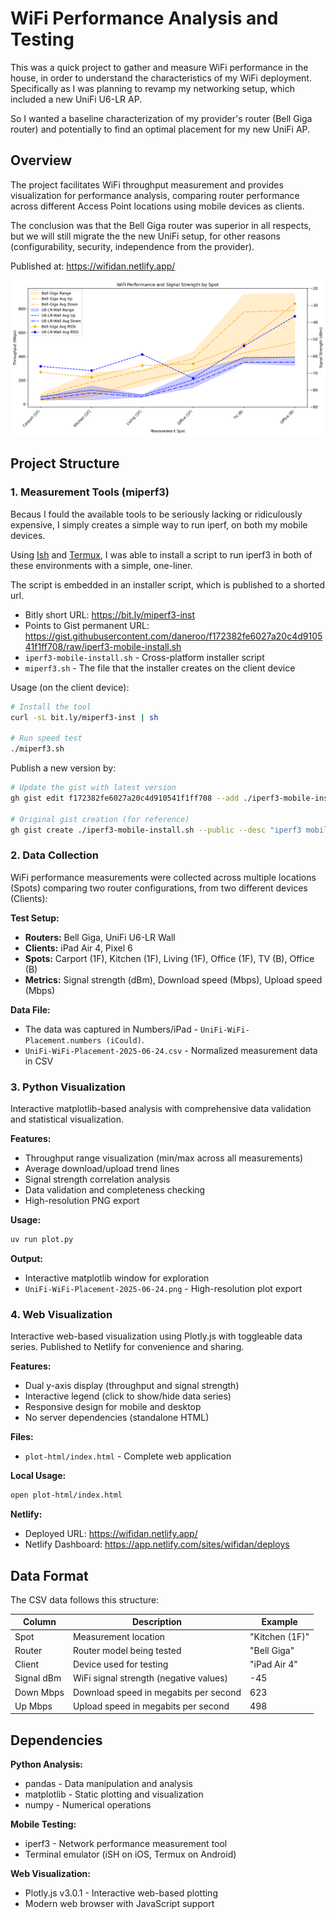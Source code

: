 # WiFi Performance Analysis and Testing

This was a quick project to gather and measure WiFi performance in the house, in order to understand the characteristics of my WiFi deployment. Specifically as I was planning to revamp my networking setup, which included a new UniFi U6-LR AP.

So I wanted a baseline characterization of my provider's router (Bell Giga router) and potentially to find an optimal placement for my new UniFi AP.

## Overview

The project facilitates WiFi throughput measurement and provides visualization  for performance analysis, comparing router performance across different Access Point locations using mobile devices as clients.

The conclusion was that the Bell Giga router was superior in all respects, but we will still migrate the the new UniFi setup, for other reasons (configurability, security, independence from the provider).

Published at: <https://wifidan.netlify.app/>

![WiFi Performance Analysis Results](UniFi-WiFi-Placement-2025-06-24.png)

## Project Structure

### 1. Measurement Tools (miperf3)

Becaus I fould the available tools to be seriously lacking or ridiculously expensive, I simply creates a simple way to run iperf, on both my mobile devices.

Using [Ish](https://ish.app/) and [Termux](https://wiki.termux.com/wiki/Main_Page), I was able to install a script to run iperf3 in both of these environments with a simple, one-liner.

The script is embedded in an installer script, which is published to a shorted url.

- Bitly short URL: <https://bit.ly/miperf3-inst>
- Points to Gist permanent URL: <https://gist.githubusercontent.com/daneroo/f172382fe6027a20c4d910541f1ff708/raw/iperf3-mobile-install.sh>
- `iperf3-mobile-install.sh` - Cross-platform installer script
- `miperf3.sh` - The file that the installer creates on the client device

Usage (on the client device):

```bash
# Install the tool
curl -sL bit.ly/miperf3-inst | sh

# Run speed test
./miperf3.sh
```

Publish a new version by:

```bash
# Update the gist with latest version
gh gist edit f172382fe6027a20c4d910541f1ff708 --add ./iperf3-mobile-install.sh

# Original gist creation (for reference)
gh gist create ./iperf3-mobile-install.sh --public --desc "iperf3 mobile testing script installer"
```

### 2. Data Collection

WiFi performance measurements were collected across multiple locations (Spots) comparing two router configurations, from two different devices (Clients):

**Test Setup:**

- **Routers:** Bell Giga, UniFi U6-LR Wall
- **Clients:** iPad Air 4, Pixel 6
- **Spots:** Carport (1F), Kitchen (1F), Living (1F), Office (1F), TV (B), Office (B)
- **Metrics:** Signal strength (dBm), Download speed (Mbps), Upload speed (Mbps)

**Data File:**

- The data was captured in Numbers/iPad - `UniFi-WiFi-Placement.numbers (iCould)`.
- `UniFi-WiFi-Placement-2025-06-24.csv` - Normalized measurement data in CSV

### 3. Python Visualization

Interactive matplotlib-based analysis with comprehensive data validation and statistical visualization.

**Features:**

- Throughput range visualization (min/max across all measurements)
- Average download/upload trend lines
- Signal strength correlation analysis
- Data validation and completeness checking
- High-resolution PNG export

**Usage:**

```bash
uv run plot.py
```

**Output:**

- Interactive matplotlib window for exploration
- `UniFi-WiFi-Placement-2025-06-24.png` - High-resolution plot export

### 4. Web Visualization

Interactive web-based visualization using Plotly.js with toggleable data series. Published to Netlify for convenience and sharing.

**Features:**

- Dual y-axis display (throughput and signal strength)
- Interactive legend (click to show/hide data series)
- Responsive design for mobile and desktop
- No server dependencies (standalone HTML)

**Files:**

- `plot-html/index.html` - Complete web application

**Local Usage:**

```bash
open plot-html/index.html
```

**Netlify:**

- Deployed URL: <https://wifidan.netlify.app/>
- Netlify Dashboard: <https://app.netlify.com/sites/wifidan/deploys>

## Data Format

The CSV data follows this structure:

| Column     | Description                            | Example        |
|------------|----------------------------------------|----------------|
| Spot       | Measurement location                   | "Kitchen (1F)" |
| Router     | Router model being tested              | "Bell Giga"    |
| Client     | Device used for testing                | "iPad Air 4"   |
| Signal dBm | WiFi signal strength (negative values) | -45            |
| Down Mbps  | Download speed in megabits per second  | 623            |
| Up Mbps    | Upload speed in megabits per second    | 498            |

## Dependencies

**Python Analysis:**

- pandas - Data manipulation and analysis
- matplotlib - Static plotting and visualization
- numpy - Numerical operations

**Mobile Testing:**

- iperf3 - Network performance measurement tool
- Terminal emulator (iSH on iOS, Termux on Android)

**Web Visualization:**

- Plotly.js v3.0.1 - Interactive web-based plotting
- Modern web browser with JavaScript support
